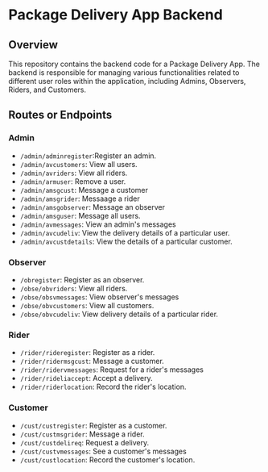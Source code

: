 # Package Delivery App Backend

## Overview

This repository contains the backend code for a Package Delivery App. The backend is responsible for managing various functionalities related to different user roles within the application, including Admins, Observers, Riders, and Customers.

## Routes or Endpoints

### Admin
- `/admin/adminregister`:Register an admin.
- `/admin/avcustomers`: View all users.
- `/admin/avriders`: View all riders.
- `/admin/armuser`: Remove a user.
- `/admin/amsgcust`: Message a customer
- `/admin/amsgrider`: Messaage a rider
- `/admin/amsgobserver`: Message an observer
- `/admin/amsguser`: Message all users.
- `/admin/avmessages`: View an admin's messages
- `/admin/avcudeliv`: View the delivery details of a particular user.
- `/admin/avcustdetails`: View the details of a particular customer.

### Observer

- `/obregister`: Register as an observer.
- `/obse/obvriders`: View all riders.
- `/obse/obsvmessages`: View observer's messages
- `/obse/obvcustomers`: View all customers.
- `/obse/obvcudeliv`: View delivery details of a particular rider.

### Rider

- `/rider/rideregister`: Register as a rider.
- `/rider/ridermsgcust`: Message a customer.
- `/rider/ridervmessages`: Request for a rider's messages
- `/rider/rideliaccept`: Accept a delivery.
- `/rider/riderlocation`: Record the rider's location.

### Customer

- `/cust/custregister`: Register as a customer.
- `/cust/custmsgrider`: Message a rider.
- `/cust/custdelireq`: Request a delivery.
- `/cust/custvmessages`: See a customer's messages
- `/cust/custlocation`: Record the customer's location.


